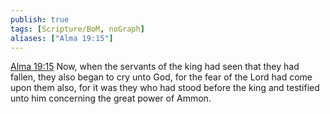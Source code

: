 ```yaml
---
publish: true
tags: [Scripture/BoM, noGraph]
aliases: ["Alma 19:15"]
---
```

[Alma 19:15](https://churchofjesuschrist.org/study/scriptures/bofm/alma/19?lang=eng&id=p15#p15) Now, when the servants of the king had seen that they had fallen, they also began to cry unto God, for the fear of the Lord had come upon them also, for it was they who had stood before the king and testified unto him concerning the great power of Ammon.
